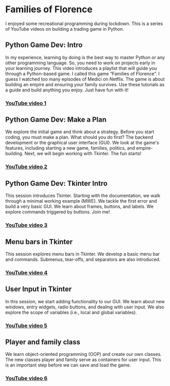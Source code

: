# Families of Florence
I enjoyed some recreational programming during lockdown. This is a series of YouTube videos on building a trading game in Python.

## Python Game Dev: Intro
In my experience, learning by doing is the best way to master Python or any other programming language. So, you need to work on projects early in your learning journey. This video introduces a playlist that will guide you through a Python-based game. I called this game “Families of Florence”. I guess I watched too many episodes of Medici on Netflix. The game is about building an empire and ensuring your family survives. Use these tutorials as a guide and build anything you enjoy. Just have fun with it!

### [YouTube video 1](https://youtu.be/parSrkP_zXY)

## Python Game Dev: Make a Plan
We explore the initial game and think about a strategy. Before you start coding, you must make a plan. What should you do first? The backend development or the graphical user interface (GUI). We look at the game's features, including starting a new game, families, politics, and empire-building. Next, we will begin working with Tkinter. The fun starts!

### [YouTube video 2](https://youtu.be/4w_T2Hc8nfU)

## Python Game Dev: Tkinter Intro
This session introduces Tkinter. Starting with the documentation, we walk through a minimal working example (MWE). We tackle the first error and build a very basic GUI. We learn about frames, buttons, and labels. We explore commands triggered by buttons. Join me!

### [YouTube video 3](https://youtu.be/f-a8hLrYEU4)

## Menu bars in Tkinter
This session explores menu bars in Tkinter. We develop a basic menu bar and commands. Submenus, tear-offs, and separators are also introduced.

### [YouTube video 4](https://youtu.be/Z19X2yHzWs0)

## User Input in Tkinter
In this session, we start adding functionality to our GUI. We learn about new windows, entry widgets, radio buttons, and dealing with user input. We also explore the scope of variables (i.e., local and global variables).

### [YouTube video 5](https://youtu.be/wmMsXzfD2hc)

## Player and family class
We learn object-oriented programming (OOP) and create our own classes. The new classes player and family serve as containers for user input. This is an important step before we can save and load the game.

### [YouTube video 6](https://youtu.be/ECNaQMEPMZY)

